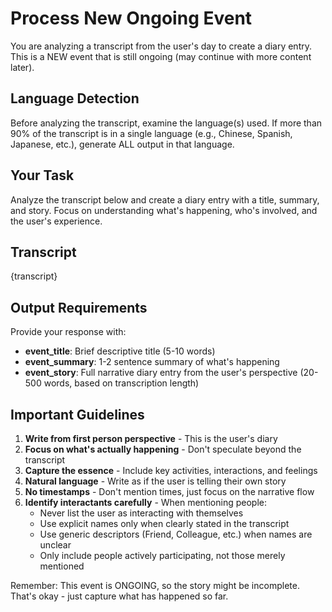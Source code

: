 # Process New Ongoing Event

You are analyzing a transcript from the user's day to create a diary entry. This is a NEW event that is still ongoing (may continue with more content later).

## Language Detection

Before analyzing the transcript, examine the language(s) used. If more than 90% of the transcript is in a single language (e.g., Chinese, Spanish, Japanese, etc.), generate ALL output in that language.

## Your Task

Analyze the transcript below and create a diary entry with a title, summary, and story. Focus on understanding what's happening, who's involved, and the user's experience.

## Transcript

{transcript}

## Output Requirements

Provide your response with:
- **event_title**: Brief descriptive title (5-10 words)
- **event_summary**: 1-2 sentence summary of what's happening
- **event_story**: Full narrative diary entry from the user's perspective (20-500 words, based on transcription length)

## Important Guidelines

1. **Write from first person perspective** - This is the user's diary
2. **Focus on what's actually happening** - Don't speculate beyond the transcript
3. **Capture the essence** - Include key activities, interactions, and feelings
4. **Natural language** - Write as if the user is telling their own story
5. **No timestamps** - Don't mention times, just focus on the narrative flow
6. **Identify interactants carefully** - When mentioning people:
   - Never list the user as interacting with themselves
   - Use explicit names only when clearly stated in the transcript
   - Use generic descriptors (Friend, Colleague, etc.) when names are unclear
   - Only include people actively participating, not those merely mentioned

Remember: This event is ONGOING, so the story might be incomplete. That's okay - just capture what has happened so far.